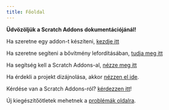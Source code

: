```yaml
---
title: Főoldal
---
```

**Üdvözöljük a Scratch Addons dokumentációjánál!**

Ha szeretne egy addon-t készíteni, [kezdje itt](fejlesztés/első-lépések/addon-készítése)

Ha szeretne segíteni a bővítmény lefordításában, [tudja meg itt](fordítás/csatlakozni-a-fordító-csapathoz)

Ha segítség kell a Scratch Addons-al, [nézze meg itt](első-lépések/gyors-bemutató)

Ha érdekli a projekt dizájnolása, akkor [nézzen el ide](reference/design).

Kérdése van a Scratch Addons-ról? [kérdezzen itt](https://github.com/ScratchAddons/ScratchAddons/discussions)!

Új kiegészítőötletek mehetnek a [problémák oldalra](https://github.com/ScratchAddons/ScratchAddons/issues).
